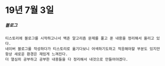 # 19년 7월 3일

##### 블로그
    티스토리에 블로그를 시작하고나서 백준 알고리즘 문제를 풀고 푼 내용을 정리해서 올리고 있다.
    네이버 블로그를 작성하다가 티스토리로 옮기다보니 어색하기도하고 적응해야할 부분도 있지만
    항상 새로운 환경은 재밌게 느껴진다.
    더 열심히 공부하고 공부한 내용들을 다 정리해서 내것으로 만들어야겠다.
